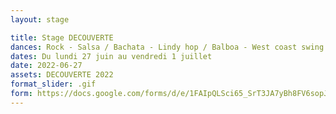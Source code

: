 ```yaml
---
layout: stage

title: Stage DECOUVERTE
dances: Rock - Salsa / Bachata - Lindy hop / Balboa - West coast swing - Tango Argentin - Kizomba
dates: Du lundi 27 juin au vendredi 1 juillet
date: 2022-06-27
assets: DECOUVERTE 2022
format_slider: .gif
form: https://docs.google.com/forms/d/e/1FAIpQLSci65_SrT3JA7yBh8FV6sopJKCCuSRtv46qtXjBmfBFspP82Q/viewform?usp=sf_link
---
```


